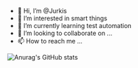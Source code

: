 - 👋 Hi, I’m @Jurkis
- 👀 I’m interested in smart things
- 🌱 I’m currently learning test automation
- 💞️ I’m looking to collaborate on ...
- 📫 How to reach me ...

<!---
Jurkis/Jurkis is a ✨ special ✨ repository because its `README.md` (this file) appears on your GitHub profile.
You can click the Preview link to take a look at your changes.
--->
![Anurag's GitHub stats](https://github-readme-stats.vercel.app/api?username=jurkis&count_private=true&show_icons=true&theme=highcontrast)
